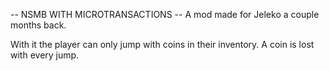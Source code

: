 -- NSMB WITH MICROTRANSACTIONS --
A mod made for Jeleko a couple months back.

With it the player can only jump with coins in their inventory.
A coin is lost with every jump.
